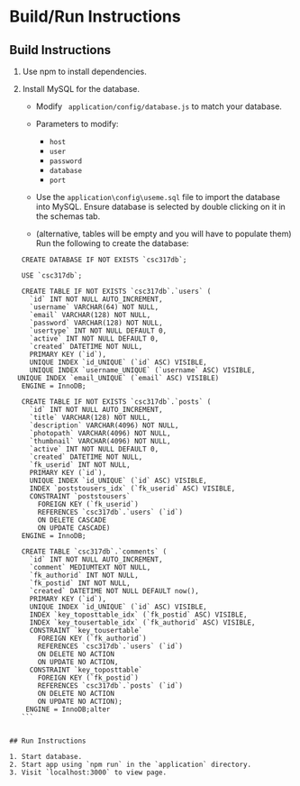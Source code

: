 

# Build/Run Instructions

## Build Instructions
1. Use npm to install dependencies.

2. Install MySQL for the database.

   - Modify ` application/config/database.js` to match your database.

   - Parameters to modify:

     - `host`
     - `user`
     - `password`
     - `database`
     - `port`

   - Use the `application\config\useme.sql` file to import the database into MySQL. Ensure database is selected by double clicking on it in the schemas tab.

   - (alternative, tables will be empty and you will have to populate them) Run the following to create the database:
   
  ```mysql
     CREATE DATABASE IF NOT EXISTS `csc317db`;
  
     USE `csc317db`;
     
     CREATE TABLE IF NOT EXISTS `csc317db`.`users` (
       `id` INT NOT NULL AUTO_INCREMENT,
       `username` VARCHAR(64) NOT NULL,
       `email` VARCHAR(128) NOT NULL,
       `password` VARCHAR(128) NOT NULL,
       `usertype` INT NOT NULL DEFAULT 0,
       `active` INT NOT NULL DEFAULT 0,
       `created` DATETIME NOT NULL,
       PRIMARY KEY (`id`),
       UNIQUE INDEX `id_UNIQUE` (`id` ASC) VISIBLE,
       UNIQUE INDEX `username_UNIQUE` (`username` ASC) VISIBLE,
    UNIQUE INDEX `email_UNIQUE` (`email` ASC) VISIBLE)
     ENGINE = InnoDB;
     
     CREATE TABLE IF NOT EXISTS `csc317db`.`posts` (
       `id` INT NOT NULL AUTO_INCREMENT,
       `title` VARCHAR(128) NOT NULL,
       `description` VARCHAR(4096) NOT NULL,
       `photopath` VARCHAR(4096) NOT NULL,
       `thumbnail` VARCHAR(4096) NOT NULL,
       `active` INT NOT NULL DEFAULT 0,
       `created` DATETIME NOT NULL,
       `fk_userid` INT NOT NULL,
       PRIMARY KEY (`id`),
       UNIQUE INDEX `id_UNIQUE` (`id` ASC) VISIBLE,
       INDEX `poststousers_idx` (`fk_userid` ASC) VISIBLE,
       CONSTRAINT `poststousers`
         FOREIGN KEY (`fk_userid`)
         REFERENCES `csc317db`.`users` (`id`)
         ON DELETE CASCADE
         ON UPDATE CASCADE)
     ENGINE = InnoDB;
     
     CREATE TABLE `csc317db`.`comments` (
       `id` INT NOT NULL AUTO_INCREMENT,
       `comment` MEDIUMTEXT NOT NULL,
       `fk_authorid` INT NOT NULL,
       `fk_postid` INT NOT NULL,
       `created` DATETIME NOT NULL DEFAULT now(),
       PRIMARY KEY (`id`),
       UNIQUE INDEX `id_UNIQUE` (`id` ASC) VISIBLE,
       INDEX `key_toposttable_idx` (`fk_postid` ASC) VISIBLE,
       INDEX `key_tousertable_idx` (`fk_authorid` ASC) VISIBLE,
       CONSTRAINT `key_tousertable`
         FOREIGN KEY (`fk_authorid`)
         REFERENCES `csc317db`.`users` (`id`)
         ON DELETE NO ACTION
         ON UPDATE NO ACTION,
       CONSTRAINT `key_toposttable`
         FOREIGN KEY (`fk_postid`)
         REFERENCES `csc317db`.`posts` (`id`)
         ON DELETE NO ACTION
         ON UPDATE NO ACTION);
      ENGINE = InnoDB;alter
     ```
   

## Run Instructions

1. Start database.
2. Start app using `npm run` in the `application` directory.
3. Visit `localhost:3000` to view page.
